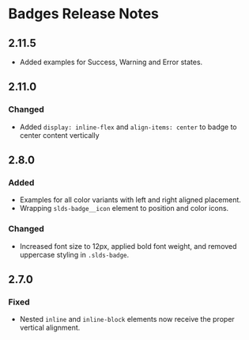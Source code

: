 <!-- Release notes authoring guidelines: http://keepachangelog.com/ -->

# Badges Release Notes

<!-- ## [Unreleased] -->
## 2.11.5

- Added examples for Success, Warning and Error states.

## 2.11.0

### Changed

- Added `display: inline-flex` and `align-items: center` to badge to center content vertically

## 2.8.0

### Added

- Examples for all color variants with left and right aligned placement.
- Wrapping `slds-badge__icon` element to position and color icons.

### Changed

- Increased font size to 12px, applied bold font weight, and removed uppercase styling in `.slds-badge`.

## 2.7.0

### Fixed

- Nested `inline` and `inline-block` elements now receive the proper vertical alignment.
